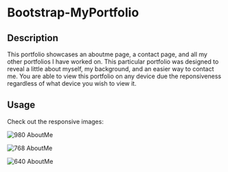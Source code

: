 # Bootstrap-MyPortfolio

## Description
This portfolio showcases an aboutme page, a contact page, and all my other portfolios I have worked on. This particular portfolio was designed to reveal a little about myself, my background, and an easier way to contact me. You are able to view this portfolio on any device due the reponsiveness regardless of what device you wish to view it.


## Usage
Check out the responsive images:

![980 AboutMe](https://user-images.githubusercontent.com/62404086/79673541-69968500-818f-11ea-9a0c-1816582273f9.JPG)


![768 AboutMe](https://user-images.githubusercontent.com/62404086/79673548-7adf9180-818f-11ea-930b-3d0815a38577.JPG)


![640 AboutMe](https://user-images.githubusercontent.com/62404086/79673557-88951700-818f-11ea-8a7e-dd5726cce759.JPG)
